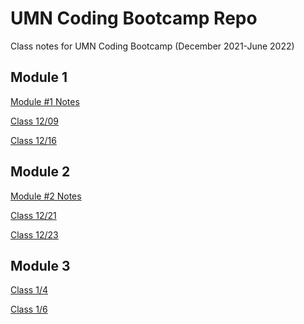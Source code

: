 # UMN Coding Bootcamp Repo   

Class notes for UMN Coding Bootcamp (December 2021-June 2022)   


## Module 1
[Module #1 Notes](https://github.com/nitrotap/class-repo/blob/main/Module-1/notes.txt)    

[Class 12/09](https://github.com/nitrotap/class-repo/blob/main/Module-1/class-notes/12092021.txt)    

[Class 12/16](https://github.com/nitrotap/class-repo/blob/main/Module-1/class-notes/12162021.txt)

## Module 2
[Module #2 Notes](https://github.com/nitrotap/class-repo/blob/main/Module-2/module-2.txt)

[Class 12/21](https://github.com/nitrotap/class-repo/blob/main/Module-2/12212021.txt)   

[Class 12/23](https://github.com/nitrotap/class-repo/blob/main/Module-2/12232021.txt)

## Module 3   
[Class 1/4]()

[Class 1/6]()

